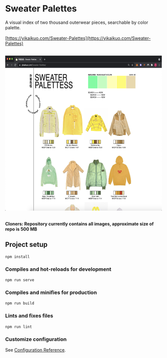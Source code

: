 # Sweater Palettes


A visual index of two thousand outerwear pieces, searchable by color palette. 
<br>
<br>
[https://yikaikuo.com/Sweater-Palettes](https://yikaikuo.com/Sweater-Palettes)
<br>
<br>

<p align="center">
  <img height="500" src="./docs/screenshot1.png">  
</p>

<br>
<strong>Cloners: Repository currently contains all images, approximate size of repo is 500 MB</strong>
<br>

## Project setup
```
npm install
```

### Compiles and hot-reloads for development
```
npm run serve
```

### Compiles and minifies for production
```
npm run build
```

### Lints and fixes files
```
npm run lint
```

### Customize configuration
See [Configuration Reference](https://cli.vuejs.org/config/).

